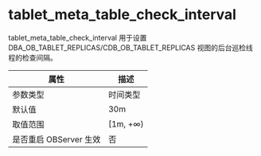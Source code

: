 tablet_meta_table_check_interval 
===================================================

tablet_meta_table_check_interval 用于设置 DBA_OB_TABLET_REPLICAS/CDB_OB_TABLET_REPLICAS 视图的后台巡检线程的检查间隔。


|      **属性**      |    **描述**    |
|------------------|--------------|
| 参数类型             | 时间类型         |
| 默认值              | 30m |
| 取值范围             | \[1m, +∞)    |
| 是否重启 OBServer 生效 | 否            |



